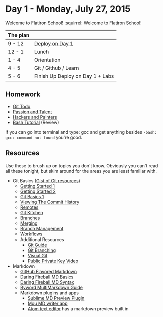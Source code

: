 # Day 1 - Monday, July 27, 2015 

Welcome to Flatiron School! :squirrel: Welcome to Flatiron School!

The plan        |      |
----------------|-------
9 - 12          | [Deploy on Day 1](https://github.com/learn-co-students/deploy-on-day-1-web-0715)
12 - 1    | Lunch
1 - 4     | Orientation
4 - 5     | Git / Github / Learn
5 - 6        | Finish Up Deploy on Day 1 + Labs

## Homework

* [Git Todo](http://learn.flatironschool.com/lessons/3292)
* [Passion and Talent](http://learn.flatironschool.com/lessons/3282)
* [Hackers and Painters](http://learn.flatironschool.com/lessons/3283)
* [Bash Tutorial](http://learn.flatironschool.com/lessons/3291) (Review)

If you can go into terminal and type: gcc and get anything besides `-bash: gcc: command not found` you're good.

## Resources

Use these to brush up on topics you don't know. Obviously you can't read all these tonight, but skim around for the areas you are least familiar with.

* Git Basics ([Gist of Git resources](https://gist.github.com/aviflombaum/0d1c335291350a2e4036))
  - [Getting Started 1](http://git-scm.com/book/en/Getting-Started-A-Short-History-of-Git)
  - [Getting Started 2](http://git-scm.com/book/en/Getting-Started-About-Version-Control)
  - [Git Basics 1](http://git-scm.com/book/en/Git-Basics-Recording-Changes-to-the-Repository)
  - [Viewing The Commit History](http://git-scm.com/book/en/Git-Basics-Viewing-the-Commit-History)
  - [Remotes](http://git-scm.com/book/en/Git-Basics-Working-with-Remotes)
  - [Git Kitchen](http://bloggytoons.com/posts/2013/10/10/git-kitchen-wchef-ramsay)
  - [Branches](http://git-scm.com/book/en/Git-Branching-What-a-Branch-Is)
  - [Merging](http://git-scm.com/book/en/Git-Branching-Basic-Branching-and-Merging)
  - [Branch Management](http://git-scm.com/book/en/Git-Branching-Branch-Management)
  - [Workflows](http://git-scm.com/book/en/Git-Branching-Branching-Workflows)
  - Additional Resources
    - [Git Guide](http://rogerdudler.github.io/git-guide/)
    - [Git Branching](http://pcottle.github.io/learnGitBranching/)
    - [Visual Git](http://marklodato.github.io/visual-git-guide/index-en.html)
    - [Public Private Key Video](http://www.youtube.com/watch?v=3QnD2c4Xovk&feature=plcp)
* Markdown
  - [GitHub Flavored Markdown](http://github.github.com/github-flavored-markdown)
  - [Daring Fireball MD Basics](http://daringfireball.net/projects/markdown/basics)
  - [Daring Fireball MD Syntax](http://daringfireball.net/projects/markdown/syntax)
  - [Byword MultiMarkdown Guide](http://bywordapp.com/markdown/guide.html)
  * Markdown plugins and apps
    - [Sublime MD Preview Plugin](https://github.com/revolunet/sublimetext-markdown-preview)
    - [Mou MD writer app](http://mouapp.com/)
    - [Atom text editor](https://atom.io) has a markdown preview built in
